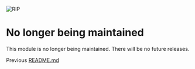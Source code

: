 ![RIP](https://github.com/hapijs/good-replay/raw/master/images/rip.png)


# No longer being maintained
This module is no longer being maintained. There will be no future releases.

Previous [README.md](https://github.com/hapijs/good-replay/blob/v0.0.1/README.md)

